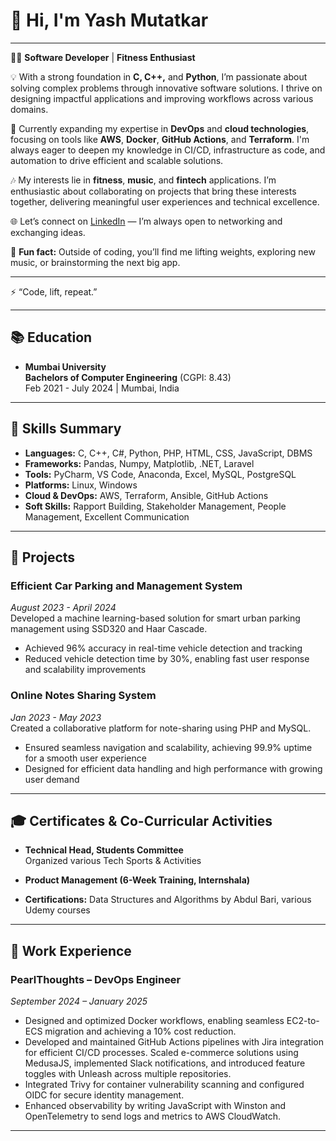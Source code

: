 # 👋 Hi, I'm Yash Mutatkar

---

👨‍💻 **Software Developer** | **Fitness Enthusiast**

💡 With a strong foundation in **C, C++,** and **Python**, I’m passionate about solving complex problems through innovative software solutions. I thrive on designing impactful applications and improving workflows across various domains.

🚀 Currently expanding my expertise in **DevOps** and **cloud technologies**, focusing on tools like **AWS**, **Docker**, **GitHub Actions**, and **Terraform**. I'm always eager to deepen my knowledge in CI/CD, infrastructure as code, and automation to drive efficient and scalable solutions.

🎶 My interests lie in **fitness**, **music**, and **fintech** applications. I’m enthusiastic about collaborating on projects that bring these interests together, delivering meaningful user experiences and technical excellence.

🌐 Let’s connect on [LinkedIn](https://www.linkedin.com/in/yash-mutatkar) — I’m always open to networking and exchanging ideas.

💬 **Fun fact:** Outside of coding, you’ll find me lifting weights, exploring new music, or brainstorming the next big app.

---

⚡️ “Code, lift, repeat.”


---

## 📚 Education

- **Mumbai University**  
  **Bachelors of Computer Engineering** (CGPI: 8.43)  
  Feb 2021 - July 2024 | Mumbai, India  

---

## 🔧 Skills Summary

- **Languages:** C, C++, C#, Python, PHP, HTML, CSS, JavaScript, DBMS  
- **Frameworks:** Pandas, Numpy, Matplotlib, .NET, Laravel  
- **Tools:** PyCharm, VS Code, Anaconda, Excel, MySQL, PostgreSQL  
- **Platforms:** Linux, Windows  
- **Cloud & DevOps:** AWS, Terraform, Ansible, GitHub Actions  
- **Soft Skills:** Rapport Building, Stakeholder Management, People Management, Excellent Communication  

---

## 💼 Projects

### Efficient Car Parking and Management System  
_August 2023 - April 2024_  
Developed a machine learning-based solution for smart urban parking management using SSD320 and Haar Cascade.  
- Achieved 96% accuracy in real-time vehicle detection and tracking  
- Reduced vehicle detection time by 30%, enabling fast user response and scalability improvements  

### Online Notes Sharing System  
_Jan 2023 - May 2023_  
Created a collaborative platform for note-sharing using PHP and MySQL.  
- Ensured seamless navigation and scalability, achieving 99.9% uptime for a smooth user experience  
- Designed for efficient data handling and high performance with growing user demand  

---

## 🎓 Certificates & Co-Curricular Activities

- **Technical Head, Students Committee**  
  Organized various Tech Sports & Activities  

- **Product Management (6-Week Training, Internshala)**  
- **Certifications:** Data Structures and Algorithms by Abdul Bari, various Udemy courses  

---

## 🌟 Work Experience

### PearlThoughts – DevOps Engineer  
_September 2024 – January 2025_  
- Designed and optimized Docker workflows, enabling seamless EC2-to-ECS migration and achieving a 10% cost reduction.
- Developed and maintained GitHub Actions pipelines with Jira integration for efficient CI/CD processes. Scaled e-commerce solutions using MedusaJS, implemented Slack notifications, and introduced feature toggles with Unleash across multiple repositories.
- Integrated Trivy for container vulnerability scanning and configured OIDC for secure identity management.
- Enhanced observability by writing JavaScript with Winston and OpenTelemetry to send logs and metrics to AWS
CloudWatch.
 

---



<!---
yashyyash/yashyyash is a ✨ special ✨ repository because its `README.md` (this file) appears on your GitHub profile.
You can click the Preview link to take a look at your changes.
--->
